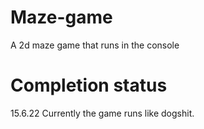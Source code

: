# Maze-game
A 2d maze game that runs in the console

# Completion status

15.6.22
Currently the game runs like dogshit.
